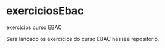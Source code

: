 # exerciciosEbac
exercicios curso EBAC

Sera lancado os exercicios do curso EBAC nessee repositorio.
